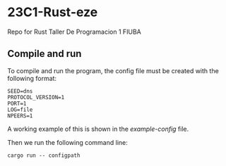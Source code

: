 # 23C1-Rust-eze
Repo for Rust Taller De Programacion 1 FIUBA

## Compile and run

To compile and run the program, the config file must be created with the following format:
```
SEED=dns
PROTOCOL_VERSION=1
PORT=1
LOG=file
NPEERS=1
```
A working example of this is shown in the _example-config_ file.

Then we run the following command line:
```
cargo run -- configpath
```




